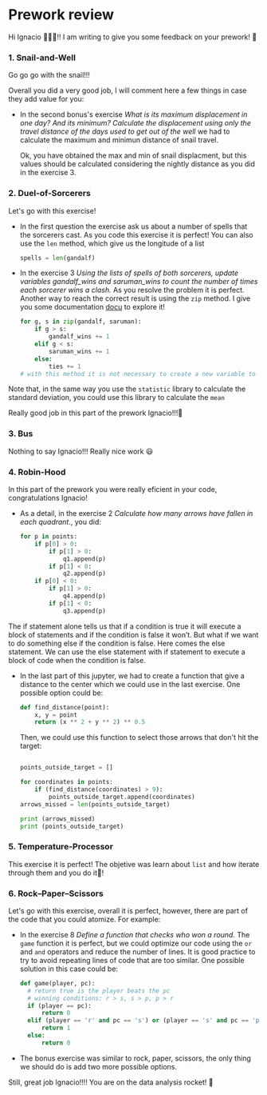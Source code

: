 # Prework review

Hi Ignacio 🙋🏻‍♀️!! I am writing to give you some feedback on your prework! 🚀

### 1. Snail-and-Well

Go go go with the snail!!! 

Overall you did a very good job, I will comment here a few things in case they add value for you:

- In the second bonus's exercise *What is its maximum displacement in one day? And its minimum? Calculate the displacement using only the travel distance of the days used to get out of the well* we had to calculate the maximum and minimun distance of snail travel.

    Ok, you have obtained the max and min of snail displacment, but this values should be calculated considering the nightly distance as you did in the exercise 3. 

### 2. Duel-of-Sorcerers

Let's go with this exercise! 
- In the first question the exercise ask us about a number of spells that the sorcerers cast. As you code this exercise it is perfect! You can also use the `len` method, which give us the longitude of a list
    ```python
    spells = len(gandalf) 
    ```
- In the exercise 3 *Using the lists of spells of both sorcerers, update variables gandalf_wins and saruman_wins to count the number of times each sorcerer wins a clash.* 
As you resolve the problem it is perfect. Another way to reach the correct result is using the `zip` method. I give you some documentation [docu](https://realpython.com/python-zip-function/#:~:text=Python's%20zip()%20function%20is,%2C%20sets%2C%20and%20so%20on.) to explore it!
    ```python
    for g, s in zip(gandalf, saruman):
        if g > s:
            gandalf_wins += 1
        elif g < s:
            saruman_wins += 1
        else: 
            ties += 1
    # with this method it is not necessary to create a new variable to iterate. 
    ```


Note that, in the same way you use the `statistic` library to calculate the standard deviation, you could use this library to calculate the `mean`

Really good job in this part of the prework Ignacio!!!🚀

### 3. Bus

Nothing to say Ignacio!!! Really nice work 😃

### 4. Robin-Hood

In this part of the prework you were really eficient in your code, congratulations Ignacio! 
- As a detail, in the exercise 2 *Calculate how many arrows have fallen in each quadrant.*, you did: 
    ```python
    for p in points:
        if p[0] > 0:
            if p[1] > 0:
                q1.append(p)
            if p[1] < 0:
                q2.append(p)
        if p[0] < 0:
            if p[1] > 0:
                q4.append(p)
            if p[1] < 0:
                q3.append(p)
    ```
The if statement alone tells us that if a condition is true it will execute a block of statements and if the condition is false it won’t. But what if we want to do something else if the condition is false. Here comes the else statement. We can use the else statement with if statement to execute a block of code when the condition is false.

- In the last part of this jupyter, we had to create a function that give a distance to the center which we could use in the last exercise. One possible option could be: 
    ```python
    def find_distance(point):
        x, y = point
        return (x ** 2 + y ** 2) ** 0.5
    ```
    Then, we could use this function to select those arrows that don't hit the target: 

    ```python

    points_outside_target = []

    for coordinates in points:
        if (find_distance(coordinates) > 9):
            points_outside_target.append(coordinates)
    arrows_missed = len(points_outside_target)

    print (arrows_missed)
    print (points_outside_target)
    ```


### 5. Temperature-Processor

This exercise it is perfect! The objetive was learn about `list` and how iterate through them and you do it💪!

### 6. Rock–Paper–Scissors
Let's go with this exercise, overall it is perfect, however, there are part of the code that you could atomize. For example: 
- In the exercise 8 *Define a function that checks who won a round.* 
  The `game` function it is perfect, but we could optimize our code using the `or` and `and` operators and reduce the number of lines. It is good practice to try to avoid repeating lines of code that are too similar. One possible solution in this case could be: 

  ```python
  def game(player, pc):
    # return true is the player beats the pc
    # winning conditions: r > s, s > p, p > r
    if (player == pc): 
        return 0
    elif (player == 'r' and pc == 's') or (player == 's' and pc == 'p') or (player == 'p' and pc == 'r'):
        return 1
    else: 
        return 0
  ```
- The bonus exercise was similar to rock, paper, scissors, the only thing we should do is add two more possible options. 
  
Still, great job Ignacio!!!! You are on the data analysis rocket! 🚀
